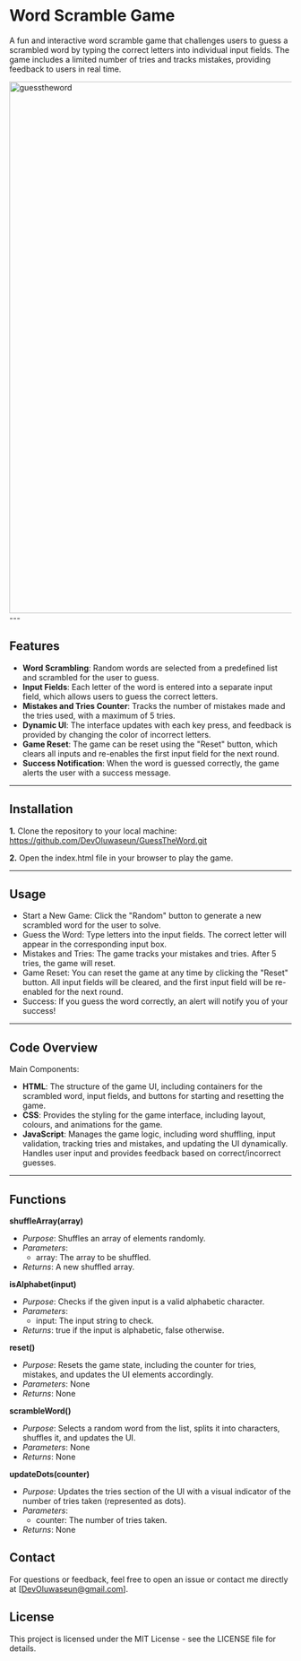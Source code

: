 # Word Scramble Game

A fun and interactive word scramble game that challenges users to guess a scrambled word by typing the correct letters into individual input fields. The game includes a limited number of tries and tracks mistakes, providing feedback to users in real time.

<img width="949" alt="guesstheword" src="https://github.com/user-attachments/assets/ab7ae7b3-310c-4b03-b825-b8333b0bfe28" />
---

## Features

- **Word Scrambling**: Random words are selected from a predefined list and scrambled for the user to guess.
- **Input Fields**: Each letter of the word is entered into a separate input field, which allows users to guess the correct letters.
- **Mistakes and Tries Counter**: Tracks the number of mistakes made and the tries used, with a maximum of 5 tries.
- **Dynamic UI**: The interface updates with each key press, and feedback is provided by changing the color of incorrect letters.
- **Game Reset**: The game can be reset using the "Reset" button, which clears all inputs and re-enables the first input field for the next round.
- **Success Notification**: When the word is guessed correctly, the game alerts the user with a success message.

---

## Installation

**1.** Clone the repository to your local machine:  https://github.com/DevOluwaseun/GuessTheWord.git

**2.** Open the index.html file in your browser to play the game.
    
---

## Usage
- Start a New Game: Click the "Random" button to generate a new scrambled word for the user to solve.
- Guess the Word: Type letters into the input fields. The correct letter will appear in the corresponding input box.
- Mistakes and Tries: The game tracks your mistakes and tries. After 5 tries, the game will reset.
- Game Reset: You can reset the game at any time by clicking the "Reset" button. All input fields will be cleared, and the first input field will be re-enabled for the next round.
- Success: If you guess the word correctly, an alert will notify you of your success!

---
## Code Overview
Main Components:

- **HTML**: The structure of the game UI, including containers for the scrambled word, input fields, and buttons for starting and resetting the game.
- **CSS**: Provides the styling for the game interface, including layout, colours, and animations for the game.
- **JavaScript**: Manages the game logic, including word shuffling, input validation, tracking tries and mistakes, and updating the UI dynamically. Handles user input and provides feedback based on correct/incorrect guesses.

---
## Functions
**shuffleArray(array)**
-  *Purpose*: Shuffles an array of elements randomly.
-  *Parameters*:
      - array: The array to be shuffled.
-  *Returns*: A new shuffled array.

**isAlphabet(input)**
-  *Purpose*: Checks if the given input is a valid alphabetic character.
-  *Parameters*:
      - input: The input string to check.
-  *Returns*: true if the input is alphabetic, false otherwise.
  
**reset()**
-  *Purpose*: Resets the game state, including the counter for tries, mistakes, and updates the UI elements accordingly.
-  *Parameters*: None
-  *Returns*: None

**scrambleWord()**
-  *Purpose*: Selects a random word from the list, splits it into characters, shuffles it, and updates the UI.
-  *Parameters*: None
-  *Returns*: None

**updateDots(counter)**
-  *Purpose*: Updates the tries section of the UI with a visual indicator of the number of tries taken (represented as dots).
-  *Parameters*: 
     - counter: The number of tries taken.
-  *Returns*: None
  

## Contact
For questions or feedback, feel free to open an issue or contact me directly at [DevOluwaseun@gmail.com].

## License
This project is licensed under the MIT License - see the LICENSE file for details.


